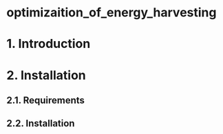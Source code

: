 # optimizaition_of_energy_harvesting

# 1. Introduction

# 2. Installation

## 2.1. Requirements

## 2.2. Installation

